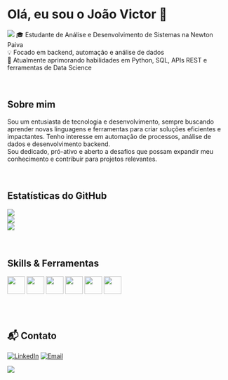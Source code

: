 # Olá, eu sou o João Victor 👋

![](https://quotes-github-readme.vercel.app/api?type=horizontal&theme=dark)
🎓 Estudante de Análise e Desenvolvimento de Sistemas na Newton Paiva  
💡 Focado em backend, automação e análise de dados  
🚀 Atualmente aprimorando habilidades em Python, SQL, APIs REST e ferramentas de Data Science  
<br>
<br>
## Sobre mim

Sou um entusiasta de tecnologia e desenvolvimento, sempre buscando aprender novas linguagens e ferramentas para criar soluções 
eficientes e impactantes. Tenho interesse em automação de processos, análise de dados e desenvolvimento backend.  
Sou dedicado, pró-ativo e aberto a desafios que possam expandir meu conhecimento e contribuir para projetos relevantes.
<br>
<br>
<br>
## Estatísticas do GitHub

![](https://github-readme-stats.vercel.app/api?username=JvCoding5&theme=dark&hide_border=false&include_all_commits=false&count_private=false)<br/>
![](https://nirzak-streak-stats.vercel.app/?user=JvCoding5&theme=dark&hide_border=false)<br/>
![](https://github-readme-stats.vercel.app/api/top-langs/?username=JvCoding5&theme=dark&hide_border=false&include_all_commits=false&count_private=false&layout=compact)
<br>
<br>
<br>
## Skills & Ferramentas
<p align="left">
  <img height="40" src="https://img.icons8.com/?size=100&id=0vplMYeajmDb&format=png&color=000000" />
  <img height="40" src="https://cdn.jsdelivr.net/gh/devicons/devicon/icons/mysql/mysql-original.svg" />
  <img height="40" src="https://cdn.jsdelivr.net/gh/devicons/devicon/icons/git/git-original.svg" />
  <img height="40" src="https://img.icons8.com/?size=100&id=12599&format=png&color=FFFFFF" />
  <img height="40" src="https://cdn.jsdelivr.net/gh/devicons/devicon/icons/vscode/vscode-original.svg" />
  <img height="40" src="https://cdn.jsdelivr.net/gh/devicons/devicon/icons/linux/linux-original.svg" />
</p>
<br>
<br>

<h2>📬 Contato</h2>

[![LinkedIn](https://img.shields.io/badge/LinkedIn-0077B5?style=for-the-badge&logo=linkedin&logoColor=white)](https://www.linkedin.com/in/joao-victor-da-silva-rodrigues-53a9aa291)
[![Email](https://img.shields.io/badge/Email-D14836?style=for-the-badge&logo=gmail&logoColor=white)](mailto:joao.victormg789@gmail.com)

[![](https://visitcount.itsvg.in/api?id=JvCoding5&icon=0&color=0)](https://visitcount.itsvg.in)


<!--
**JvCoding5/JvCoding5** is a ✨ _special_ ✨ repository because its `README.md` (this file) appears on your GitHub profile.

Here are some ideas to get you started:

- 🔭 I’m currently working on ...
- 🌱 I’m currently learning ...
- 👯 I’m looking to collaborate on ...
- 🤔 I’m looking for help with ...
- 💬 Ask me about ...
- 📫 How to reach me: ...
- 😄 Pronouns: ...
- ⚡ Fun fact: ...
-->
